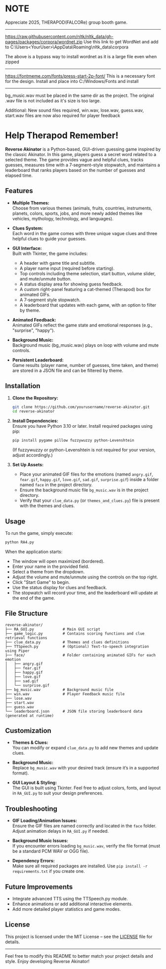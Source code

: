 # NOTE
 Appreciate 2025, THERAPOD(FALCORe) group booth game. 

 ------
https://raw.githubusercontent.com/nltk/nltk_data/gh-pages/packages/corpora/wordnet.zip
Use this link to get WordNet and add to C:\Users\<YourUser>\AppData\Roaming\nltk_data\corpora

The above is a bypass way to install wordnet as it is a large file even when zipped

--------
https://fontmeme.com/fonts/press-start-2p-font/
This is a necessary font for the design. Install and place into C:/Windows/Fonts and install

--------
bg_music.wav must be placed in the same dir as the project. The original .wav file is not included as it's size is too large.

Additional: New sound files required, win.wav, lose.wav, guess.wav, start.wav files are now also required for player feedback

# Help Therapod Remember!

**Reverse Akinator** is a Python-based, GUI-driven guessing game inspired by the classic Akinator. In this game, players guess a secret word related to a selected theme. The game provides vague and helpful clues, tracks guesses, measures time with a 7‑segment–style stopwatch, and maintains a leaderboard that ranks players based on the number of guesses and elapsed time.

## Features

- **Multiple Themes:**  
  Choose from various themes (animals, fruits, countries, instruments, planets, colors, sports, jobs, and more newly added themes like vehicles, mythology, technology, and languages).

- **Clues System:**  
  Each word in the game comes with three unique vague clues and three helpful clues to guide your guesses.

- **GUI Interface:**  
  Built with Tkinter, the game includes:
  - A header with game title and subtitle.
  - A player name input (required before starting).
  - Top controls including theme selection, start button, volume slider, and mute/unmute button.
  - A status display area for showing guess feedback.
  - A custom right-panel featuring a cat-themed (Therapod) box for animated GIFs.
  - A 7‑segment style stopwatch.
  - A leaderboard that updates with each game, with an option to filter by theme.

- **Animated Feedback:**  
  Animated GIFs reflect the game state and emotional responses (e.g., "surprise", "happy").

- **Background Music:**  
  Background music (bg_music.wav) plays on loop with volume and mute controls.

- **Persistent Leaderboard:**  
  Game results (player name, number of guesses, time taken, and theme) are stored in a JSON file and can be filtered by theme.

## Installation

1. **Clone the Repository:**  
   ```bash
   git clone https://github.com/yourusername/reverse-akinator.git
   cd reverse-akinator
   ```

2. **Install Dependencies:**  
   Ensure you have Python 3.10 or later. Install required packages using pip:
   ```bash
   pip install pygame pillow fuzzywuzzy python-Levenshtein
   ```
   (If fuzzywuzzy or python-Levenshtein is not required for your version, adjust accordingly.)

3. **Set Up Assets:**  
   - Place your animated GIF files for the emotions (named `angry.gif`, `fear.gif`, `happy.gif`, `love.gif`, `sad.gif`, `surprise.gif`) inside a folder named `face` in the project directory.
   - Ensure the background music file `bg_music.wav` is in the project directory.
   - Verify that your `clue_data.py` (or `themes_and_clues.py`) file is present with the themes and clues.

## Usage

To run the game, simply execute:

```bash
python RA4.py
```

When the application starts:
- The window will open maximized (bordered).
- Enter your name in the provided field.
- Select a theme from the dropdown.
- Adjust the volume and mute/unmute using the controls on the top right.
- Click "Start Game" to begin.
- Use the status display for clues and feedback.
- The stopwatch will record your time, and the leaderboard will update at the end of the game.

## File Structure

```
reverse-akinator/
├── RA_GUI.py             # Main GUI script
├── game_logic.py         # Contains scoring functions and clue retrieval functions
├── clue_data.py          # Themes and clues definitions
├── TTSpeech.py           # (Optional) Text-to-speech integration using Piper
├── face/                 # Folder containing animated GIFs for each emotion
│   ├── angry.gif
│   ├── fear.gif
│   ├── happy.gif
│   ├── love.gif
│   ├── sad.gif
│   └── surprise.gif
├── bg_music.wav          # Background music file
├── win.wav               # Player Feedback music file
├── lose.wav
├── start.wav
├── guess.wav   
└── leaderboard.json      # JSON file storing leaderboard data (generated at runtime)
```

## Customization

- **Themes & Clues:**  
  You can modify or expand `clue_data.py` to add new themes and update clues.

- **Background Music:**  
  Replace `bg_music.wav` with your desired track (ensure it’s in a supported format).

- **GUI Layout & Styling:**  
  The GUI is built using Tkinter. Feel free to adjust colors, fonts, and layout in `RA_GUI.py` to suit your design preferences.

## Troubleshooting

- **GIF Loading/Animation Issues:**  
  Ensure the GIF files are named correctly and located in the `face` folder. Adjust animation delays in `RA_GUI.py` if needed.

- **Background Music Issues:**  
  If you encounter errors loading `bg_music.wav`, verify the file format (must be a standard PCM WAV or OGG file).

- **Dependency Errors:**  
  Make sure all required packages are installed. Use `pip install -r requirements.txt` if you create one.

## Future Improvements

- Integrate advanced TTS using the TTSpeech.py module.
- Enhance animations or add additional interactive elements.
- Add more detailed player statistics and game modes.

## License

This project is licensed under the MIT License – see the [LICENSE](LICENSE) file for details.

---

Feel free to modify this README to better match your project details and style. Enjoy developing Reverse Akinator!
